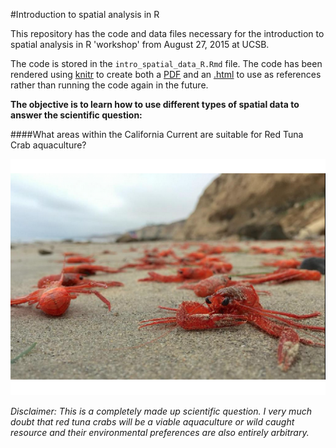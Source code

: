 #Introduction to spatial analysis in R

This repository has the code and data files necessary for the introduction to spatial analysis in R 'workshop' from August 27, 2015 at UCSB.

The code is stored in the `intro_spatial_data_R.Rmd` file. The code has been rendered using [knitr](http://yihui.name/knitr/) to create both a [PDF](https://github.com/jafflerbach/spatial-analysis-R/blob/master/intro_spatial_data_R.pdf) and an [.html](https://cdn.rawgit.com/jafflerbach/spatial-analysis-R/master/intro_spatial_data_R.html) to use as references rather than running the code again in the future.

**The objective is to learn how to use different types of spatial data to answer the scientific question:**

####What areas within the California Current are suitable for Red Tuna Crab aquaculture?


![](./images/crab.png)

*Disclaimer: This is a completely made up scientific question. I very much doubt that red tuna crabs will be a viable aquaculture or wild caught resource and their environmental preferences are also entirely arbitrary.*